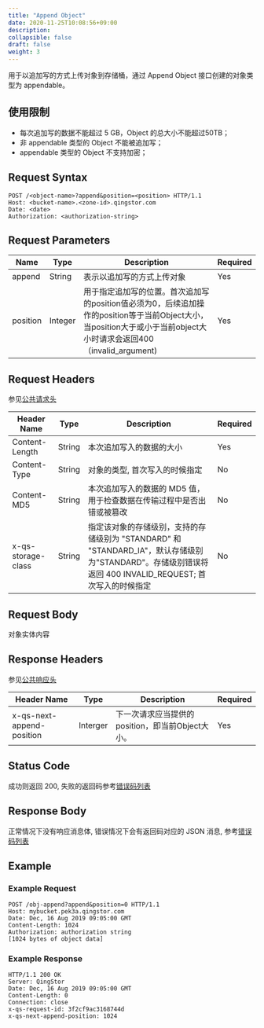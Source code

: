 ```yaml
---
title: "Append Object"
date: 2020-11-25T10:08:56+09:00
description:
collapsible: false
draft: false
weight: 3
---
```



用于以追加写的方式上传对象到存储桶，通过 Append Object 接口创建的对象类型为 appendable。

## 使用限制

- 每次追加写的数据不能超过 5 GB，Object 的总大小不能超过50TB；
- 非 appendable 类型的 Object 不能被追加写；
- appendable 类型的 Object 不支持加密；

## Request Syntax

```http
POST /<object-name>?append&position=<position> HTTP/1.1
Host: <bucket-name>.<zone-id>.qingstor.com
Date: <date>
Authorization: <authorization-string>
```

## Request Parameters

| Name     | Type    | Description                                                  | Required |
| -------- | ------- | ------------------------------------------------------------ | -------- |
| append   | String  | 表示以追加写的方式上传对象                                       | Yes      |
| position | Integer | 用于指定追加写的位置。首次追加写的position值必须为0，后续追加操作的position等于当前Object大小，当position大于或小于当前object大小时请求会返回400（invalid_argument) | Yes      |

## Request Headers

参见[公共请求头](../../common_header/#请求头字段)

| Header Name        | Type   | Description                                                  | Required |
| ------------------ | ------ | ------------------------------------------------------------ | -------- |
| Content-Length     | String | 本次追加写入的数据的大小                                        | Yes      |
| Content-Type       | String | 对象的类型, 首次写入的时候指定                                   | No       |
| Content-MD5 	     | String |	本次追加写入的数据的 MD5 值，用于检查数据在传输过程中是否出错或被篡改 | No       |
| x-qs-storage-class | String | 指定该对象的存储级别，支持的存储级别为 "STANDARD" 和 "STANDARD_IA"，默认存储级别为"STANDARD"。存储级别错误将返回 400 INVALID_REQUEST; 首次写入的时候指定 | No       |

## Request Body

对象实体内容

## Response Headers

参见[公共响应头](../../common_header/#响应头字段)

| Header Name               | Type     | Description                                      | Required |
| ------------------------- | -------- | ------------------------------------------------ | -------- |
| x-qs-next-append-position | Interger | 下一次请求应当提供的position，即当前Object大小。 | Yes      |

## Status Code

成功则返回 200, 失败的返回码参考[错误码列表](../../error_code/)

## Response Body

正常情况下没有响应消息体, 错误情况下会有返回码对应的 JSON 消息, 参考[错误码列表](../../error_code/)

## Example

### Example Request

```http
POST /obj-append?append&position=0 HTTP/1.1
Host: mybucket.pek3a.qingstor.com
Date: Dec, 16 Aug 2019 09:05:00 GMT
Content-Length: 1024
Authorization: authorization string
[1024 bytes of object data]
```

### Example Response

```http
HTTP/1.1 200 OK
Server: QingStor
Date: Dec, 16 Aug 2019 09:05:00 GMT
Content-Length: 0
Connection: close
x-qs-request-id: 3f2cf9ac3168744d
x-qs-next-append-position: 1024
```
